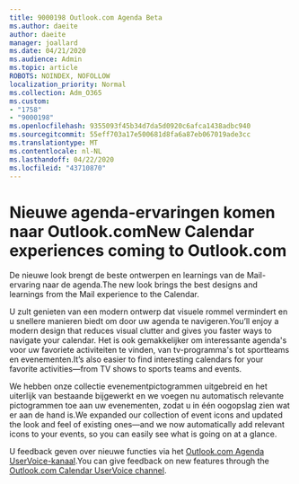 ```yaml
---
title: 9000198 Outlook.com Agenda Beta
ms.author: daeite
author: daeite
manager: joallard
ms.date: 04/21/2020
ms.audience: Admin
ms.topic: article
ROBOTS: NOINDEX, NOFOLLOW
localization_priority: Normal
ms.collection: Adm_O365
ms.custom:
- "1758"
- "9000198"
ms.openlocfilehash: 9355093f45b34d7da5d0920c6afca1438adbc940
ms.sourcegitcommit: 55eff703a17e500681d8fa6a87eb067019ade3cc
ms.translationtype: MT
ms.contentlocale: nl-NL
ms.lasthandoff: 04/22/2020
ms.locfileid: "43710870"
---
```

# <a name="new-calendar-experiences-coming-to-outlookcom"></a><span data-ttu-id="53e9b-102">Nieuwe agenda-ervaringen komen naar Outlook.com</span><span class="sxs-lookup"><span data-stu-id="53e9b-102">New Calendar experiences coming to Outlook.com</span></span>

<span data-ttu-id="53e9b-103">De nieuwe look brengt de beste ontwerpen en learnings van de Mail-ervaring naar de agenda.</span><span class="sxs-lookup"><span data-stu-id="53e9b-103">The new look brings the best designs and learnings from the Mail experience to the Calendar.</span></span>

<span data-ttu-id="53e9b-104">U zult genieten van een modern ontwerp dat visuele rommel vermindert en u snellere manieren biedt om door uw agenda te navigeren.</span><span class="sxs-lookup"><span data-stu-id="53e9b-104">You’ll enjoy a modern design that reduces visual clutter and gives you faster ways to navigate your calendar.</span></span> <span data-ttu-id="53e9b-105">Het is ook gemakkelijker om interessante agenda's voor uw favoriete activiteiten te vinden, van tv-programma's tot sportteams en evenementen.</span><span class="sxs-lookup"><span data-stu-id="53e9b-105">It’s also easier to find interesting calendars for your favorite activities—from TV shows to sports teams and events.</span></span>

<span data-ttu-id="53e9b-106">We hebben onze collectie evenementpictogrammen uitgebreid en het uiterlijk van bestaande bijgewerkt en we voegen nu automatisch relevante pictogrammen toe aan uw evenementen, zodat u in één oogopslag zien wat er aan de hand is.</span><span class="sxs-lookup"><span data-stu-id="53e9b-106">We expanded our collection of event icons and updated the look and feel of existing ones—and we now automatically add relevant icons to your events, so you can easily see what is going on at a glance.</span></span>

<span data-ttu-id="53e9b-107">U feedback geven over nieuwe functies via het [Outlook.com Agenda UserVoice-kanaal](https://go.microsoft.com/fwlink/?linkid=2103075).</span><span class="sxs-lookup"><span data-stu-id="53e9b-107">You can give feedback on new features through the [Outlook.com Calendar UserVoice channel](https://go.microsoft.com/fwlink/?linkid=2103075).</span></span>